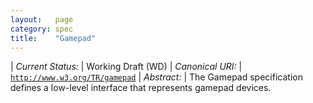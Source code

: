 ```yaml
---
layout:   page
category: spec
title:    "Gamepad"
---
```


| *Current Status:* | Working Draft (WD)
| *Canonical URI:* | [`http://www.w3.org/TR/gamepad`](http://www.w3.org/TR/gamepad)
| *Abstract:* | The Gamepad specification defines a low-level interface that represents gamepad devices.